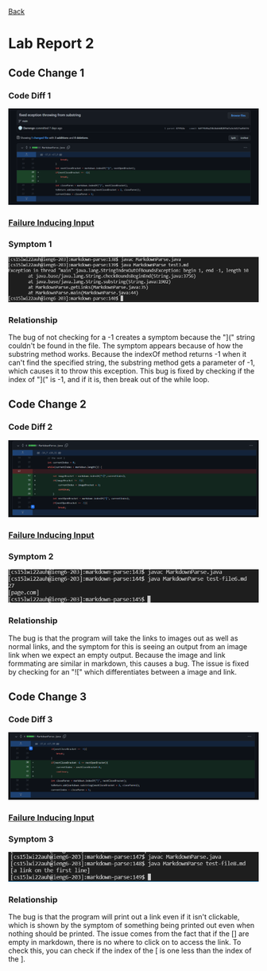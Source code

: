 [Back](https://darrengn.github.io/cse15l-lab-reports/index.html)

# Lab Report 2

## Code Change 1<br>

### Code Diff 1

![image](/LabTwoPics/Pic1.png)

### [Failure Inducing Input](https://darrengn.github.io/cse15l-lab-reports/test3.html)

### Symptom 1

![image](/LabTwoPics/Pic2.png)

### Relationship

The bug of not checking for a -1 creates a symptom because the "](" string couldn't be found in the file. The symptom appears because of how the substring method works. Because the indexOf method returns -1 when it can't find the specified string, the substring method gets a parameter of -1, which causes it to throw this exception. This bug is fixed by checking if the index of "](" is -1, and if it is, then break out of the while loop.

## Code Change 2 <br>

### Code Diff 2

![image](/LabTwoPics/Pic3.png)

### [Failure Inducing Input](https://darrengn.github.io/cse15l-lab-reports/test-file6.html)

### Symptom 2

![image](/LabTwoPics/Pic4.png)

### Relationship

The bug is that the program will take the links to images out as well as normal links, and the symptom for this is seeing an output from an image link when we expect an empty output. Because the image and link formmating are similar in markdown, this causes a bug. The issue is fixed by checking for an "![" which differentiates between a image and link.

## Code Change 3 <br>

### Code Diff 3

![image](/LabTwoPics/Pic5.png)

### [Failure Inducing Input](https://darrengn.github.io/cse15l-lab-reports/test-file8.html)

### Symptom 3

![image](/LabTwoPics/Pic6.png)

### Relationship

The bug is that the program will print out a link even if it isn't clickable, which is shown by the symptom of something being printed out even when nothing should be printed. The issue comes from the fact that if the [] are empty in markdown, there is no where to click on to access the link. To check this, you can check if the index of the [ is one less than the index of the ].